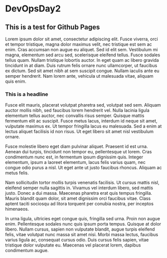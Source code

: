# DevOpsDay2
## This is a test for Github Pages
Lorem ipsum dolor sit amet, consectetur adipiscing elit. Fusce viverra, orci et tempor tristique, magna dolor maximus velit, nec tristique est sem ac enim. Cras accumsan non augue eu aliquet. Sed id elit sem. Vestibulum mi magna, elementum sed arcu sed, scelerisque eleifend tellus. Fusce sodales tellus quam. Nullam tristique lobortis auctor. In eget quam ac libero gravida tincidunt in at diam. Duis rutrum felis ornare nunc ullamcorper, ut faucibus ex dictum. Sed sit amet nibh at sem suscipit congue. Nullam iaculis ante eu semper hendrerit. Nam lorem ante, vehicula ut malesuada vitae, aliquam quis enim.
### This is a headline
Fusce elit mauris, placerat volutpat pharetra sed, volutpat sed sem. Aliquam auctor mollis nibh, sed faucibus lorem hendrerit vel. Nulla lacinia ligula elementum tellus auctor, nec convallis risus semper. Quisque mattis fermentum elit ac suscipit. Fusce metus lacus, interdum id neque sit amet, vulputate maximus ex. Ut tempor fringilla lacus eu malesuada. Sed a enim at lectus aliquet facilisis id non risus. Ut eget libero sit amet nisl vestibulum ornare.

Fusce molestie libero eget diam pulvinar aliquet. Praesent id est urna. Aenean dui turpis, tincidunt non tempor eu, pellentesque ut lorem. Cras condimentum nunc est, in fermentum ipsum dignissim quis. Integer elementum, ipsum a laoreet elementum, lacus felis varius quam, nec congue odio purus a nisl. Ut eget ante ut justo faucibus rhoncus. Aliquam ac metus felis.

Nam sollicitudin tortor mollis turpis venenatis facilisis. Ut cursus mattis nisl, eleifend semper nulla sagittis in. Vivamus vel interdum libero, sed mattis justo. Donec a dui massa. Maecenas pharetra erat quis tempus fringilla. Mauris blandit quam dolor, sit amet dignissim orci faucibus vitae. Class aptent taciti sociosqu ad litora torquent per conubia nostra, per inceptos himenaeos.

In urna ligula, ultricies eget congue quis, fringilla sed urna. Proin non augue enim. Pellentesque sodales nunc quis ipsum porta tempus. Quisque at dolor libero. Nullam cursus, sapien non vulputate blandit, augue turpis eleifend felis, vitae volutpat nunc massa sit amet nisi. Morbi massa lectus, faucibus varius ligula ac, consequat cursus odio. Duis cursus felis sapien, vitae tristique dolor vulputate eu. Maecenas vel placerat lorem, dapibus condimentum augue.
